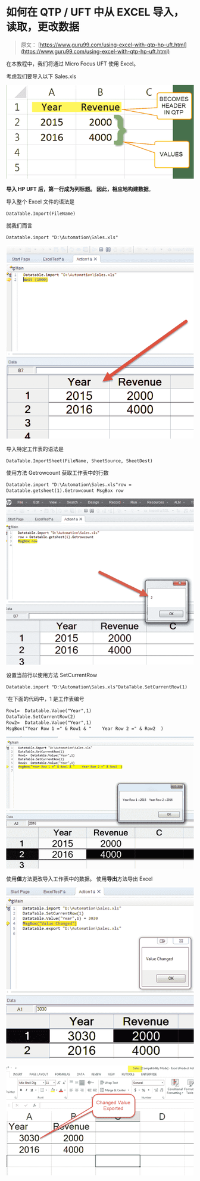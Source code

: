 # 如何在 QTP / UFT 中从 EXCEL 导入，读取，更改数据

> 原文： [https://www.guru99.com/using-excel-with-qtp-hp-uft.html](https://www.guru99.com/using-excel-with-qtp-hp-uft.html)

在本教程中，我们将通过 Micro Focus UFT 使用 Excel。

考虑我们要导入以下 Sales.xls

![Using Excel with QTP ](img/df77ca912ed5cef087f5a065e4aebbdc.png "Using Excel with QTP ")

**导入 HP UFT 后，第一行成为列标题。 因此，相应地构建数据**。

导入整个 Excel 文件的语法是

```
DataTable.Import(FileName)
```

就我们而言

```
Datatable.import "D:\Automation\Sales.xls"	
```

![Using Excel with QTP ](img/1777ee8e2c8f75b726d23cf78fd6bf47.png "Using Excel with QTP ")

导入特定工作表的语法是

```
DataTable.ImportSheet(FileName, SheetSource, SheetDest)
```

使用方法 Getrowcount 获取工作表中的行数

```
Datatable.import "D:\Automation\Sales.xls"row = Datatable.getsheet(1).Getrowcount MsgBox row	
```

![Using Excel with QTP ](img/b1ad8e8c443873338bbd54a86593b932.png "Using Excel with QTP ")

设置当前行以使用方法 SetCurrentRow

```
Datatable.import "D:\Automation\Sales.xls"DataTable.SetCurrentRow(1)
```

'在下面的代码中，1 是工作表编号

```
Row1=  Datatable.Value("Year",1)
DataTable.SetCurrentRow(2)
Row2=  Datatable.Value("Year",1)
MsgBox("Year Row 1 =" & Row1 & "    Year Row 2 =" & Row2  )
```

![Using Excel with QTP ](img/864892a591dde1fe173ac3f064c2da06.png "Using Excel with QTP ")

使用**值**方法更改导入工作表中的数据。 使用**导出**方法导出 Excel

![Using Excel with QTP ](img/6eb537f48d435d2dfbadf8be8f03cf26.png "Using Excel with QTP ")

![Using Excel with QTP ](img/cf11bbb972d4155b1b210375eb42b9c8.png "Using Excel with QTP ")